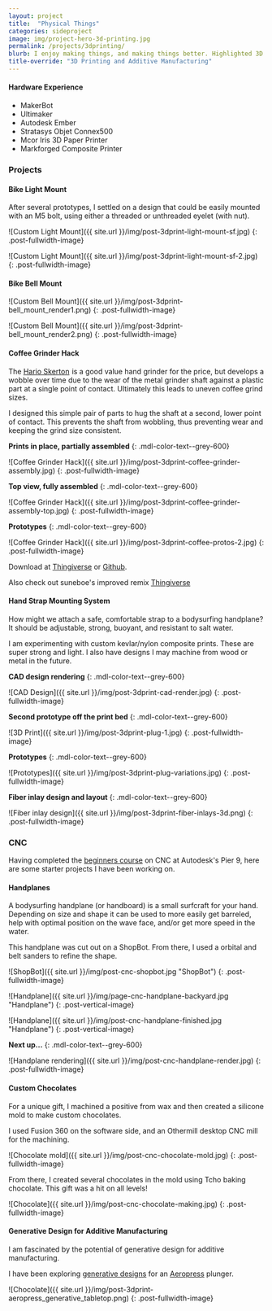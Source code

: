 ```yaml
---
layout: project
title:  "Physical Things"
categories: sideproject
image: img/project-hero-3d-printing.jpg
permalink: /projects/3dprinting/
blurb: I enjoy making things, and making things better. Highlighted 3D printing projects & prototypes. 
title-override: "3D Printing and Additive Manufacturing"
---
```

#### Hardware Experience

- MakerBot
- Ultimaker
- Autodesk Ember
- Stratasys Objet Connex500
- Mcor Iris 3D Paper Printer
- Markforged Composite Printer

### Projects

#### Bike Light Mount

After several prototypes, I settled on a design that could be easily mounted with an M5 bolt, using either a threaded or unthreaded eyelet (with nut). 

![Custom Light Mount]({{ site.url }}/img/post-3dprint-light-mount-sf.jpg)
{: .post-fullwidth-image}

![Custom Light Mount]({{ site.url }}/img/post-3dprint-light-mount-sf-2.jpg)
{: .post-fullwidth-image}

#### Bike Bell Mount

![Custom Bell Mount]({{ site.url }}/img/post-3dprint-bell_mount_render1.png)
{: .post-fullwidth-image}

![Custom Bell Mount]({{ site.url }}/img/post-3dprint-bell_mount_render2.png)
{: .post-fullwidth-image}

#### Coffee Grinder Hack

The <a rel="nofollow" href="http://www.amazon.com/gp/product/B001802PIQ/ref=as_li_tl?ie=UTF8&camp=1789&creative=9325&creativeASIN=B001802PIQ&linkCode=as2&tag=ryanarna-20&linkId=UVOYMNHMT7RI533J">Hario Skerton</a><img src="http://ir-na.amazon-adsystem.com/e/ir?t=ryanarna-20&l=as2&o=1&a=B001802PIQ" width="1" height="1" border="0" alt="" style="border:none !important; margin:0px !important;" /> is a good value hand grinder for the price, but develops a wobble over time due to the wear of the metal grinder shaft against a plastic part at a single point of contact. Ultimately this leads to uneven coffee grind sizes. 

I designed this simple pair of parts to hug the shaft at a second, lower point of contact. This prevents the shaft from wobbling, thus preventing wear and keeping the grind size consistent. 

**Prints in place, partially assembled**
{: .mdl-color-text--grey-600}

![Coffee Grinder Hack]({{ site.url }}/img/post-3dprint-coffee-grinder-assembly.jpg)
{: .post-fullwidth-image}

**Top view, fully assembled**
{: .mdl-color-text--grey-600}

![Coffee Grinder Hack]({{ site.url }}/img/post-3dprint-coffee-grinder-assembly-top.jpg)
{: .post-fullwidth-image}

**Prototypes**
{: .mdl-color-text--grey-600}

![Coffee Grinder Hack]({{ site.url }}/img/post-3dprint-coffee-protos-2.jpg)
{: .post-fullwidth-image}

Download at [Thingiverse](https://www.thingiverse.com/thing:984399) or [Github](https://github.com/arnaudin/Printable-STL/tree/master/Hario%20Skerton%20Grinder%20Spacer%20Bearing). 

Also check out suneboe's improved remix [Thingiverse](https://www.thingiverse.com/thing:1640345)

#### Hand Strap Mounting System

How might we attach a safe, comfortable strap to a bodysurfing handplane? It should be adjustable, strong, buoyant, and resistant to salt water.

I am experimenting with custom kevlar/nylon composite prints. These are super strong and light. I also have designs I may machine from wood or metal in the future. 

**CAD design rendering**
{: .mdl-color-text--grey-600}

![CAD Design]({{ site.url }}/img/post-3dprint-cad-render.jpg)
{: .post-fullwidth-image}

**Second prototype off the print bed**
{: .mdl-color-text--grey-600}

![3D Print]({{ site.url }}/img/post-3dprint-plug-1.jpg)
{: .post-fullwidth-image}

**Prototypes**
{: .mdl-color-text--grey-600}

![Prototypes]({{ site.url }}/img/post-3dprint-plug-variations.jpg)
{: .post-fullwidth-image}

**Fiber inlay design and layout**
{: .mdl-color-text--grey-600}

![Fiber inlay design]({{ site.url }}/img/post-3dprint-fiber-inlays-3d.png)
{: .post-fullwidth-image}

### CNC

Having completed the [beginners course](http://www.instructables.com/id/Learn-CNC-The-Hard-Way/) on CNC at Autodesk's Pier 9, here are some starter projects I have been working on. 

#### Handplanes

A bodysurfing handplane (or handboard) is a small surfcraft for your hand. Depending on size and shape it can be used to more easily get barreled, help with optimal position on the wave face, and/or get more speed in the water. 

This handplane was cut out on a ShopBot. From there, I used a orbital and belt sanders to refine the shape.

![ShopBot]({{ site.url }}/img/post-cnc-shopbot.jpg "ShopBot")
{: .post-fullwidth-image}

![Handplane]({{ site.url }}/img/page-cnc-handplane-backyard.jpg "Handplane")
{: .post-vertical-image}

![Handplane]({{ site.url }}/img/post-cnc-handplane-finished.jpg "Handplane")
{: .post-vertical-image}

**Next up...**
{: .mdl-color-text--grey-600}

![Handplane rendering]({{ site.url }}/img/post-cnc-handplane-render.jpg)
{: .post-fullwidth-image}

#### Custom Chocolates

For a unique gift, I machined a positive from wax and then created a silicone mold to make custom chocolates.

I used Fusion 360 on the software side, and an Othermill desktop CNC mill for the machining. 

![Chocolate mold]({{ site.url }}/img/post-cnc-chocolate-mold.jpg)
{: .post-fullwidth-image}

From there, I created several chocolates in the mold using Tcho baking chocolate. This gift was a hit on all levels!

![Chocolate]({{ site.url }}/img/post-cnc-chocolate-making.jpg)
{: .post-fullwidth-image}

#### Generative Design for Additive Manufacturing

I am fascinated by the potential of generative design for additive manufacturing.

I have been exploring [generative designs](https://gallery.autodesk.com/fusion360/projects/generative-design-aeropress-plunger) for an [Aeropress](https://gallery.autodesk.com/fusion360/projects/aeropress-coffee-maker) plunger.

![Chocolate]({{ site.url }}/img/post-3dprint-aeropress_generative_tabletop.png)
{: .post-fullwidth-image}


